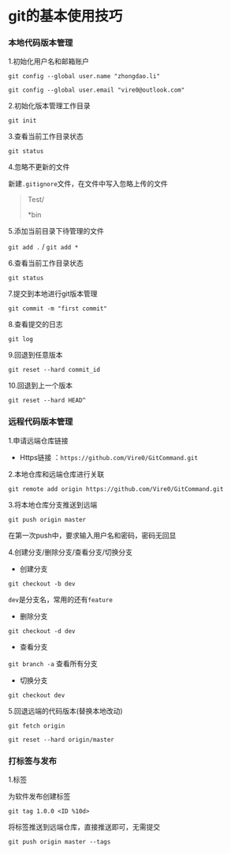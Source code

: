 # git的基本使用技巧

### 本地代码版本管理

1.初始化用户名和邮箱账户

`git config --global user.name "zhongdao.li"`

`git config --global user.email "vire0@outlook.com"`

2.初始化版本管理工作目录

`git init`

3.查看当前工作目录状态

`git status`

4.忽略不更新的文件

新建`.gitignore`文件，在文件中写入忽略上传的文件

> Test/
>
> *bin

5.添加当前目录下待管理的文件

`git add .`      /      `git add *`

6.查看当前工作目录状态

`git status`

7.提交到本地进行git版本管理

`git commit -m "first commit"`

8.查看提交的日志

`git log`

9.回退到任意版本

`git reset --hard commit_id`

10.回退到上一个版本

`git reset --hard HEAD^`

### 远程代码版本管理

1.申请远端仓库链接

- Https链接 ：`https://github.com/Vire0/GitCommand.git`

2.本地仓库和远端仓库进行关联

`git remote add origin https://github.com/Vire0/GitCommand.git`

3.将本地仓库分支推送到远端

`git push origin master`

在第一次push中，要求输入用户名和密码，密码无回显

4.创建分支/删除分支/查看分支/切换分支

- 创建分支

`git checkout -b dev`

`dev`是分支名，常用的还有`feature`

- 删除分支

`git checkout -d dev`

- 查看分支

`git branch -a` 查看所有分支

- 切换分支

`git checkout dev`

5.回退远端的代码版本(替换本地改动)

`git fetch origin`

`git reset --hard origin/master`

### 打标签与发布

1.标签

为软件发布创建标签

`git tag 1.0.0 <ID %10d>`

将标签推送到远端仓库，直接推送即可，无需提交

`git push origin master --tags`
